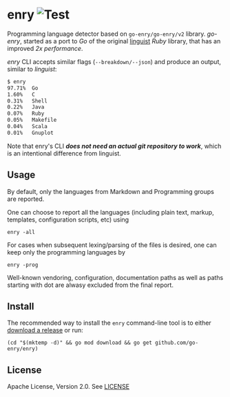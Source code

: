 # enry ![Test](https://github.com/go-enry/enry/workflows/Test/badge.svg)

Programming language detector based on `go-enry/go-enry/v2` library. 
*go-enry*, started as a port to _Go_ of the original [linguist](https://github.com/github/linguist) _Ruby_ library, that has an improved *2x performance*.

*enry* CLI accepts similar flags (`--breakdown/--json`) and produce an output, similar to *linguist*:

```bash
$ enry
97.71%	Go
1.60%	C
0.31%	Shell
0.22%	Java
0.07%	Ruby
0.05%	Makefile
0.04%	Scala
0.01%	Gnuplot
```

Note that enry's CLI **_does not need an actual git repository to work_**, which is an intentional difference from linguist.

## Usage

By default, only the languages from Markdown and Programming groups are reported.

One can choose to report all the languages (including plain text, markup, templates, configuration scripts, etc) using
```
enry -all
```

For cases when subsequent lexing/parsing of the files is desired, one can keep only the programming languages by
```
enry -prog
```

Well-known vendoring, configuration, documentation paths as well as paths starting with dot are alwasy excluded from the final report.

## Install

The recommended way to install the `enry` command-line tool is to either
[download a release](https://github.com/go-enry/enry/releases) or run:

```
(cd "$(mktemp -d)" && go mod download && go get github.com/go-enry/enry)
```

## License

Apache License, Version 2.0. See [LICENSE](LICENSE)

